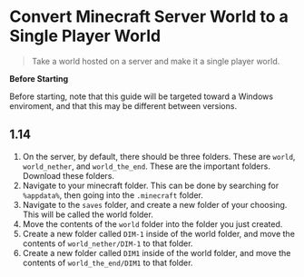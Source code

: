 # Convert Minecraft Server World to a Single Player World
> Take a world hosted on a server and make it a single player world.

**Before Starting**

Before starting, note that this guide will be targeted toward a Windows enviroment, and that this may be different between versions.

## 1.14
1. On the server, by default, there should be three folders. These are `world`, `world_nether`, and `world_the_end`. These are the important folders. Download these folders.
2. Navigate to your minecraft folder. This can be done by searching for `%appdata%`, then going into the `.minecraft` folder.
3. Navigate to the `saves` folder, and create a new folder of your choosing. This will be called the world folder.
4. Move the contents of the `world` folder into the folder you just created.
5. Create a new folder called `DIM-1` inside of the world folder, and move the contents of `world_nether/DIM-1` to that folder.
6. Create a new folder called `DIM1` inside of the world folder, and move the contents of `world_the_end/DIM1` to that folder.
